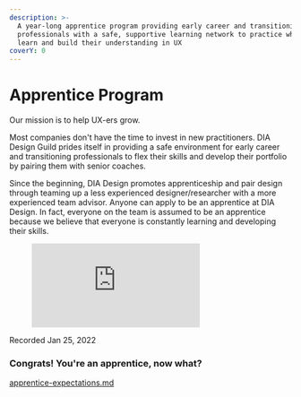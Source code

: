 ```yaml
---
description: >-
  A year-long apprentice program providing early career and transitioning
  professionals with a safe, supportive learning network to practice what they
  learn and build their understanding in UX
coverY: 0
---
```


# Apprentice Program

Our mission is to help UX-ers grow.

Most companies don't have the time to invest in new practitioners. DIA Design Guild prides itself in providing a safe environment for early career and transitioning professionals to flex their skills and develop their portfolio by pairing them with senior coaches.

Since the beginning, DIA Design promotes apprenticeship and pair design through teaming up a less experienced designer/researcher with a more experienced team advisor. Anyone can apply to be an apprentice at DIA Design. In fact, everyone on the team is assumed to be an apprentice because we believe that everyone is constantly learning and developing their skills.


<!-- blank line -->
<figure class="video_container">
  <iframe src="https://www.youtube.com/embed/fO5HZE6cBcI" frameborder="0" allowfullscreen="true"> </iframe>
</figure>
<!-- blank line -->
Recorded Jan 25, 2022


### Congrats! You're an apprentice, now what?

[apprentice-expectations.md](apprentice-expectations.md)

